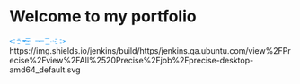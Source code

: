 <h1>Welcome to my portfolio</h1>
<img src="img/myLogo/new-logo.png" width="100" height="10">
https://img.shields.io/jenkins/build/https/jenkins.qa.ubuntu.com/view%2FPrecise%2Fview%2FAll%2520Precise%2Fjob%2Fprecise-desktop-amd64_default.svg

